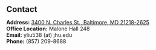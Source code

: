 <h1 id="contact"></h1>

<h2 style="margin: 60px 0px 10px;">Contact</h2>

<p><strong>Address:</strong> <a href="https://www.google.com/maps/place/Malone+Hall,+3400+N+Charles+St,+Baltimore,+MD+21218/@39.3262085,-76.6253679,17z/data=!3m1!4b1!4m6!3m5!1s0x89c804de59b4d18d:0x2d92398f0946a9ad!8m2!3d39.3262044!4d-76.6208832!16s%2Fg%2F11b6g45l_1?coh=164777&amp;entry=tt">3400 N. Charles St., Baltimore, MD 21218-2625</a>
<br />
<strong>Office Location:</strong> Malone Hall 248
<br />
<strong>Email:</strong> <email>yliu538 (at) jhu.edu</email>
<br />
<strong>Phone:</strong> (857) 209-8688</p>
